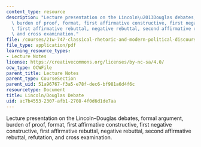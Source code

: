 ```yaml
---
content_type: resource
description: "Lecture presentation on the Lincoln\u2013Douglas debates, formal argument,\
  \ burden of proof, format, first affirmative constructive, first negative constructive,\
  \ first affirmative rebuttal, negative rebuttal, second affirmative rebuttal, refutation,\
  \ and cross examination."
file: /courses/21w-747-classical-rhetoric-and-modern-political-discourse-fall-2009/ac7b45532307afb127084f0d6d1de7aa_MIT21W_747_01F09_lec10.pdf
file_type: application/pdf
learning_resource_types:
- Lecture Notes
license: https://creativecommons.org/licenses/by-nc-sa/4.0/
ocw_type: OCWFile
parent_title: Lecture Notes
parent_type: CourseSection
parent_uid: 51a96767-f3a5-e78f-dec6-bf981a6d4f6c
resourcetype: Document
title: Lincoln/Douglas Debate
uid: ac7b4553-2307-afb1-2708-4f0d6d1de7aa
---
```

Lecture presentation on the Lincoln–Douglas debates, formal argument, burden of proof, format, first affirmative constructive, first negative constructive, first affirmative rebuttal, negative rebuttal, second affirmative rebuttal, refutation, and cross examination.